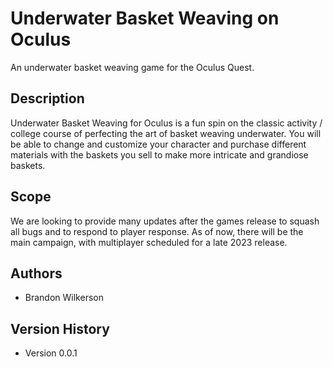 # Underwater Basket Weaving on Oculus
An underwater basket weaving game for the Oculus Quest.

## Description
Underwater Basket Weaving for Oculus is a fun spin on the classic activity / college course of perfecting the art of basket weaving underwater. You will be able to change and customize your character and purchase different materials with the baskets you sell to make more intricate and grandiose baskets.

## Scope
We are looking to provide many updates after the games release to squash all bugs and to respond to player response. As of now, there will be the main campaign, with multiplayer scheduled for a late 2023 release.

## Authors
* Brandon Wilkerson

## Version History
* Version 0.0.1
